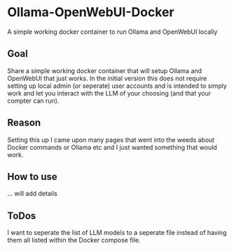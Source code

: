 # Ollama-OpenWebUI-Docker
A simple working docker container to run Ollama and OpenWebUI locally

## Goal
Share a simple working docker container that will setup Ollama
and OpenWebUI that just works.
In the initial version this does not require setting up local admin
(or seperate) user accounts and is intended to simply work and let you
interact with the LLM of your choosing (and that your compter can run).

## Reason
Setting this up I came upon many pages that went into the weeds about
Docker commands or Ollama etc and I just wanted something that would work.

## How to use
... will add details

## ToDos
I want to seperate the list of LLM models to a seperate file instead
of having them all listed within the Docker compose file.
